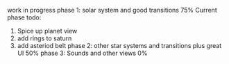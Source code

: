 work in progress 
phase 1: solar system and good transitions 75%
Current phase todo: 
1. Spice up planet view 
2. add rings to saturn 
3. add asteriod belt 
phase 2: other star systems and transitions plus great UI 50%
phase 3: Sounds and other views 0%